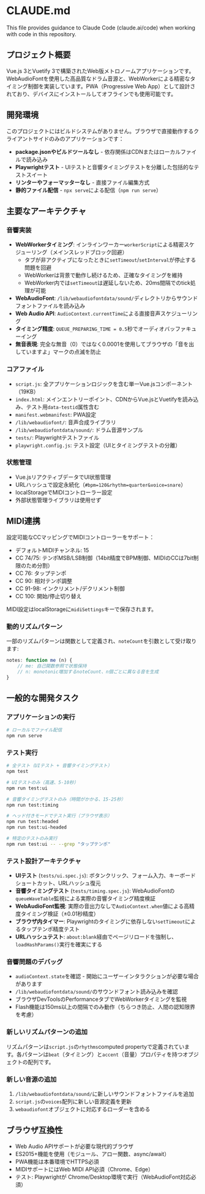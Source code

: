 # CLAUDE.md

This file provides guidance to Claude Code (claude.ai/code) when working with code in this repository.

## プロジェクト概要

Vue.js 3とVuetify 3で構築されたWeb版メトロノームアプリケーションです。WebAudioFontを使用した高品質なドラム音源と、WebWorkerによる精密なタイミング制御を実装しています。PWA（Progressive Web App）として設計されており、デバイスにインストールしてオフラインでも使用可能です。

## 開発環境

このプロジェクトにはビルドシステムがありません。ブラウザで直接動作するクライアントサイドのみのアプリケーションです：

- **package.jsonやビルドツールなし** - 依存関係はCDNまたはローカルファイルで読み込み
- **Playwrightテスト** - UIテストと音響タイミングテストを分離した包括的なテストスイート
- **リンターやフォーマッターなし** - 直接ファイル編集方式
- **静的ファイル配信** - `npx serve`による配信（`npm run serve`）

## 主要なアーキテクチャ

### 音響実装
- **WebWorkerタイミング**: インラインワーカー`workerScript`による精密スケジューリング（メインスレッドブロック回避）
  - タブが非アクティブになったときに`setTimeout`/`setInterval`が停止する問題を回避
  - WebWorkerは背景で動作し続けるため、正確なタイミングを維持
  - WebWorker内では`setTimeout`は遅延しないため、20ms間隔でのtick処理が可能
- **WebAudioFont**: `/lib/webaudiofontdata/sound/`ディレクトリからサウンドフォントファイルを読み込み
- **Web Audio API**: `AudioContext.currentTime`による直接音声スケジューリング
- **タイミング精度**: `QUEUE_PREPARING_TIME = 0.5`秒でオーディオバッファキューイング
- **無音表現**: 完全な無音（0）ではなく0.0001を使用してブラウザの「音を出していますよ」マークの点滅を防止

### コアファイル
- `script.js`: 全アプリケーションロジックを含む単一Vue.jsコンポーネント（19KB）
- `index.html`: メインエントリーポイント、CDNからVue.jsとVuetifyを読み込み、テスト用`data-testid`属性含む
- `manifest.webmanifest`: PWA設定
- `/lib/webaudiofont/`: 音声合成ライブラリ
- `/lib/webaudiofontdata/sound/`: ドラム音源サンプル
- `tests/`: Playwrightテストファイル
- `playwright.config.js`: テスト設定（UIとタイミングテストの分離）

### 状態管理
- Vue.jsリアクティブデータでUI状態管理
- URLハッシュで設定永続化（`#bpm=120&rhythm=quarter&voice=snare`）
- localStorageでMIDIコントローラー設定
- 外部状態管理ライブラリは使用せず

## MIDI連携

設定可能なCCマッピングでMIDIコントローラーをサポート：
- デフォルトMIDIチャンネル: 15
- CC 74/75: テンポMSB/LSB制御（14bit精度でBPM制御、MIDIのCCは7bit制限のため分割）
- CC 76: タップテンポ
- CC 90: 相対テンポ調整
- CC 91-98: インクリメント/デクリメント制御
- CC 100: 開始/停止切り替え

MIDI設定はlocalStorageに`midiSettings`キーで保存されます。

### 動的リズムパターン
一部のリズムパターンは関数として定義され、`noteCount`を引数として受け取ります:
```javascript
notes: function me (n) {
    // me: 自己関数参照で状態保持
    // n: monotonic増加するnoteCount、n個ごとに異なる音を生成
}
```

## 一般的な開発タスク

### アプリケーションの実行
```bash
# ローカルでファイル配信
npm run serve
```

### テスト実行
```bash
# 全テスト（UIテスト + 音響タイミングテスト）
npm test

# UIテストのみ（高速、5-10秒）
npm run test:ui

# 音響タイミングテストのみ（時間がかかる、15-25秒）
npm run test:timing

# ヘッド付きモードでテスト実行（ブラウザ表示）
npm run test:headed
npm run test:ui-headed

# 特定のテストのみ実行
npm run test:ui -- --grep "タップテンポ"
```

### テスト設計アーキテクチャ
- **UIテスト** (`tests/ui.spec.js`): ボタンクリック、フォーム入力、キーボードショートカット、URLハッシュ復元
- **音響タイミングテスト** (`tests/timing.spec.js`): WebAudioFontの`queueWaveTable`監視による実際の音響タイミング精度検証
- **WebAudioFont監視**: 実際の音出力なしで`AudioContext.when`値による高精度タイミング検証（±0.01秒精度）
- **ブラウザ内タイマー**: Playwrightのタイミングに依存しない`setTimeout`によるタップテンポ精度テスト
- **URLハッシュテスト**: `about:blank`経由でページリロードを強制し、`loadHashParams()`実行を確実にする

### 音響問題のデバッグ
- `audioContext.state`を確認 - 開始にユーザーインタラクションが必要な場合があります
- `/lib/webaudiofontdata/sound/`のサウンドフォント読み込みを確認
- ブラウザDevToolsのPerformanceタブでWebWorkerタイミングを監視
- Flash機能は150ms以上の間隔でのみ動作（ちらつき防止、人間の認知限界を考慮）

### 新しいリズムパターンの追加
リズムパターンは`script.js`の`rhythms`computed propertyで定義されています。各パターンは`beat`（タイミング）と`accent`（音量）プロパティを持つオブジェクトの配列です。

### 新しい音源の追加
1. `/lib/webaudiofontdata/sound/`に新しいサウンドフォントファイルを追加
2. `script.js`の`voices`配列に新しい音源定義を更新
3. `webaudiofont`オブジェクトに対応するローダーを含める

## ブラウザ互換性

- Web Audio APIサポートが必要な現代的ブラウザ
- ES2015+機能を使用（モジュール、アロー関数、async/await）
- PWA機能は本番環境でHTTPS必須
- MIDIサポートにはWeb MIDI API必須（Chrome、Edge）
- テスト: Playwrightが Chrome/Desktop環境で実行（WebAudioFont対応必須）